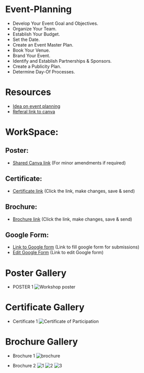 # Event-Planning
- Develop Your Event Goal and Objectives.
- Organize Your Team.
- Establish Your Budget.
- Set the Date.
- Create an Event Master Plan.
- Book Your Venue.
- Brand Your Event.
- Identify and Establish Partnerships &amp; Sponsors.
- Create a Publicity Plan.
- Determine Day-Of Processes.

# Resources
- [Idea on event planning](https://www.wikihow.com/Organise-an-Event)
- [Referal link to canva](https://www.canva.com/join/latch-scope-likes)

# WorkSpace:
## Poster:
- [Shared Canva link](https://www.canva.com/design/DAEPLxRZvdc/share/preview?token=JM13BX4qjHHQPU9lGU_UTQ&role=EDITOR&utm_content=DAEPLxRZvdc&utm_campaign=designshare&utm_medium=link&utm_source=sharebutton) (For minor amendments if required)

## Certificate:
- [Certificate link](https://www.canva.com/design/DAEPM-bnv1Q/share/preview?token=bV1vnrfKNYqG_QDJXDJLGg&role=EDITOR&utm_content=DAEPM-bnv1Q&utm_campaign=designshare&utm_medium=link&utm_source=sharebutton) (Click the link, make changes, save & send)

## Brochure:
- [Brochure link](https://www.canva.com/design/DAEPSlJCMrE/share/preview?token=JRDwDUy6GrxQptRqy9urfQ&role=EDITOR&utm_content=DAEPSlJCMrE&utm_campaign=designshare&utm_medium=link&utm_source=sharebutton) (Click the link, make changes, save & send)

## Google Form:
- [Link to Google form](https://forms.gle/B8vHFtW6Jnp4iBvX6) (Link to fill google form for submissions)
- [Edit Google Form](https://docs.google.com/forms/d/1hC0Mb1UFtxZ66pwLc9FiL5FZgqRRAX8rVZtJBNUjHfo/edit) (Link to edit Google form)

# Poster Gallery
- POSTER 1
![Workshop poster](https://user-images.githubusercontent.com/40707958/100920232-d1bc9000-3500-11eb-92ae-f3869091dbe1.png)

# Certificate Gallery
- Certificate 1
![Certificate of Participation](https://user-images.githubusercontent.com/40707958/100926796-fd904380-3509-11eb-9778-af786e9fb0f4.png)

# Brochure Gallery
- Brochure 1
![brochure](https://user-images.githubusercontent.com/40707958/101096562-baa39e00-35e5-11eb-8f19-74d5cbf96404.png)

- Brochure 2
![1](https://user-images.githubusercontent.com/40707958/101177515-e8ccc080-366d-11eb-808b-6ebe33cacabe.png)
![2](https://user-images.githubusercontent.com/40707958/101177529-ebc7b100-366d-11eb-9ad9-c5aa711c716f.png)
![3](https://user-images.githubusercontent.com/40707958/101177507-e5393980-366d-11eb-9912-f48cbf05ec3d.png)
